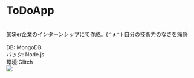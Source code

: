 <h1>ToDoApp</h1><br>
某SIer企業のインターンシップにて作成。( ᵔ ᴥ ᵔ ) 自分の技術力のなさを痛感<br>
<tool><br>
DB: MongoDB<br>  
バック: Node.js <br>
環境:Glitch  <br>
<image src="https://cdn.glitch.com/cbd6039a-b511-49e3-be79-294d9695cf7b%2F%E3%82%B9%E3%82%AF%E3%83%AA%E3%83%BC%E3%83%B3%E3%82%B7%E3%83%A7%E3%83%83%E3%83%88%202020-09-29%2011.59.56.png?v=1601353240842">
